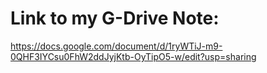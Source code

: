 # Link to my G-Drive Note:
https://docs.google.com/document/d/1ryWTiJ-m9-0QHF3IYCsu0FhW2ddJyjKtb-OyTipO5-w/edit?usp=sharing